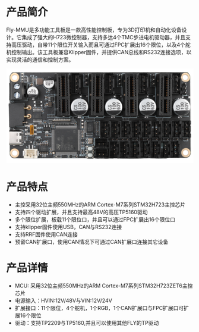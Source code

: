 # 产品简介

Fly-MMU是多功能工具板是一款高性能控制板，专为3D打印机和自动化设备设计。它集成了强大的H723微控制器，支持多达4个TMC步进电机驱动器，并且支持高压驱动，自带11个限位开关输入而且可通过FPC扩展出16个限位，以及4个舵机控制输出。该工具板兼容Klipper固件，并提供CAN总线和RS232连接选项，以实现灵活的通信和控制方案。

![mmu](../../images/boards/fly_mmu/mmu.png)

# 产品特点

* 主控采用32位主频550MHz的ARM Cortex-M7系列STM32H723主控芯片
* 支持四个驱动扩展，并且支持最高48V的高压TP5160驱动
* 多个限位扩展，板载11个限位口，并且可以通过FPC扩展出16个限位口
* 支持klipper固件使用USB，CAN与RS232连接
* 支持RRF固件使用CAN连接
* 预留CAN扩展口，使用CAN情况下可通过CAN扩展口连接其它设备



# 产品详情

* MCU: 采用32位主频550MHz的ARM Cortex-M7系列STM32H723ZET6主控芯片
* 电源输入：HVIN:12V/48V与VIN:12V/24V
* 扩展接口：11个限位，4个舵机，1个RGB，1个CAN扩展口与FPC扩展口可扩展16个限位
* 驱动：支持TP2209与TP5160,并且可以使用其他FLY的TP驱动

